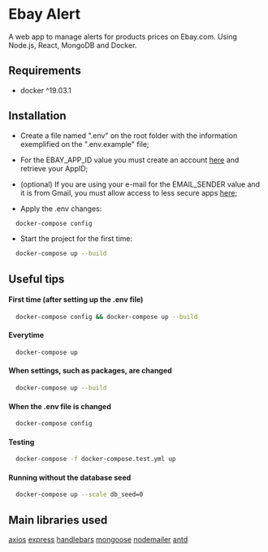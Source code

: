 # Ebay Alert 
A web app to manage alerts for products prices on Ebay.com. Using Node.js, React, MongoDB and Docker.

## Requirements
 - docker ^19.03.1

## Installation
- Create a file named ".env" on the root folder with the information exemplified on the ".env.example" file;

- For the EBAY_APP_ID value you must create an account [here](https://developer.ebay.com/) and retrieve your AppID;

- (optional) If you are using your e-mail for the EMAIL_SENDER value and it is from Gmail, you must allow access to less secure apps [here](https://myaccount.google.com/lesssecureapps?pli=1);
 
- Apply the .env changes:
```bash
  docker-compose config
```
- Start the project for the first time:
```bash
  docker-compose up --build
```

## Useful tips
#### First time (after setting up the .env file)
```bash
  docker-compose config && docker-compose up --build
```
#### Everytime
```bash
  docker-compose up
```
#### When settings, such as packages, are changed
```bash
  docker-compose up --build
```
#### When the .env file is changed
```bash
  docker-compose config
```
#### Testing
```bash
  docker-compose -f docker-compose.test.yml up
```
#### Running without the database seed
```bash
  docker-compose up --scale db_seed=0
```

## Main libraries used
  [axios](https://www.npmjs.com/package/axios) 
  [express](https://expressjs.com)
  [handlebars](https://www.npmjs.com/package/handlebars)
  [mongoose](https://mongoosejs.com/)
  [nodemailer](https://nodemailer.com/about/)
  [antd](https://ant.design/docs/react/introduce)

